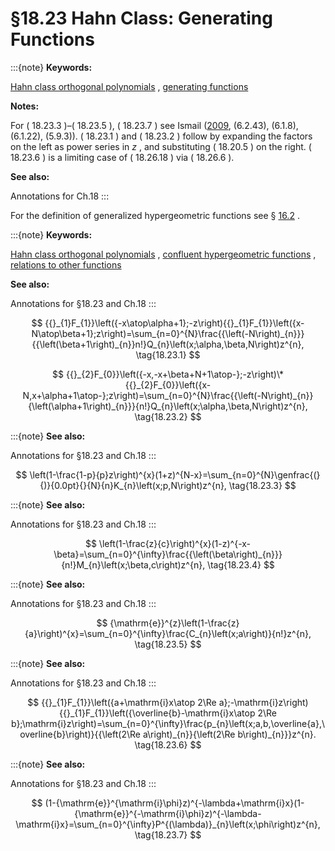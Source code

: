 # §18.23 Hahn Class: Generating Functions

:::{note}
**Keywords:**

[Hahn class orthogonal polynomials](http://dlmf.nist.gov/search/search?q=Hahn%20class%20orthogonal%20polynomials) , [generating functions](http://dlmf.nist.gov/search/search?q=generating%20functions)

**Notes:**

For ( 18.23.3 )–( 18.23.5 ), ( 18.23.7 ) see Ismail ([2009](./bib/I.html#bib2902 "Classical and Quantum Orthogonal Polynomials in One Variable"), (6.2.43), (6.1.8), (6.1.22), (5.9.3)). ( 18.23.1 ) and ( 18.23.2 ) follow by expanding the factors on the left as power series in $z$ , and substituting ( 18.20.5 ) on the right. ( 18.23.6 ) is a limiting case of ( 18.26.18 ) via ( 18.26.6 ).

**See also:**

Annotations for Ch.18
:::

For the definition of generalized hypergeometric functions see § [16.2](./16.2.md "§16.2 Definition and Analytic Properties ‣ Generalized Hypergeometric Functions ‣ Chapter 16 Generalized Hypergeometric Functions and Meijer 𝐺-Function") .

:::{note}
**Keywords:**

[Hahn class orthogonal polynomials](http://dlmf.nist.gov/search/search?q=Hahn%20class%20orthogonal%20polynomials) , [confluent hypergeometric functions](http://dlmf.nist.gov/search/search?q=confluent%20hypergeometric%20functions) , [relations to other functions](http://dlmf.nist.gov/search/search?q=relations%20to%20other%20functions)

**See also:**

Annotations for §18.23 and Ch.18
:::


<a id="E1"></a>
$$
{{}_{1}F_{1}}\left({-x\atop\alpha+1};-z\right){{}_{1}F_{1}}\left({x-N\atop\beta+1};z\right)=\sum_{n=0}^{N}\frac{{\left(-N\right)_{n}}}{{\left(\beta+1\right)_{n}}n!}Q_{n}\left(x;\alpha,\beta,N\right)z^{n}, \tag{18.23.1}
$$


<a id="E2"></a>
$$
{{}_{2}F_{0}}\left({-x,-x+\beta+N+1\atop-};-z\right)\*{{}_{2}F_{0}}\left({x-N,x+\alpha+1\atop-};z\right)=\sum_{n=0}^{N}\frac{{\left(-N\right)_{n}}{\left(\alpha+1\right)_{n}}}{n!}Q_{n}\left(x;\alpha,\beta,N\right)z^{n}, \tag{18.23.2}
$$

:::{note}
**See also:**

Annotations for §18.23 and Ch.18
:::


<a id="E3"></a>
$$
\left(1-\frac{1-p}{p}z\right)^{x}(1+z)^{N-x}=\sum_{n=0}^{N}\genfrac{(}{)}{0.0pt}{}{N}{n}K_{n}\left(x;p,N\right)z^{n}, \tag{18.23.3}
$$

:::{note}
**See also:**

Annotations for §18.23 and Ch.18
:::


<a id="E4"></a>
$$
\left(1-\frac{z}{c}\right)^{x}(1-z)^{-x-\beta}=\sum_{n=0}^{\infty}\frac{{\left(\beta\right)_{n}}}{n!}M_{n}\left(x;\beta,c\right)z^{n}, \tag{18.23.4}
$$

:::{note}
**See also:**

Annotations for §18.23 and Ch.18
:::


<a id="E5"></a>
$$
{\mathrm{e}}^{z}\left(1-\frac{z}{a}\right)^{x}=\sum_{n=0}^{\infty}\frac{C_{n}\left(x;a\right)}{n!}z^{n}, \tag{18.23.5}
$$

:::{note}
**See also:**

Annotations for §18.23 and Ch.18
:::


<a id="E6"></a>
$$
{{}_{1}F_{1}}\left({a+\mathrm{i}x\atop 2\Re a};-\mathrm{i}z\right){{}_{1}F_{1}}\left({\overline{b}-\mathrm{i}x\atop 2\Re b};\mathrm{i}z\right)=\sum_{n=0}^{\infty}\frac{p_{n}\left(x;a,b,\overline{a},\overline{b}\right)}{{\left(2\Re a\right)_{n}}{\left(2\Re b\right)_{n}}}z^{n}. \tag{18.23.6}
$$

:::{note}
**See also:**

Annotations for §18.23 and Ch.18
:::


<a id="E7"></a>
$$
(1-{\mathrm{e}}^{\mathrm{i}\phi}z)^{-\lambda+\mathrm{i}x}(1-{\mathrm{e}}^{-\mathrm{i}\phi}z)^{-\lambda-\mathrm{i}x}=\sum_{n=0}^{\infty}P^{(\lambda)}_{n}\left(x;\phi\right)z^{n}, \tag{18.23.7}
$$
